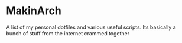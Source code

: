 # MakinArch
A list of my personal dotfiles and various useful scripts. Its basically a bunch of stuff from the internet crammed together

